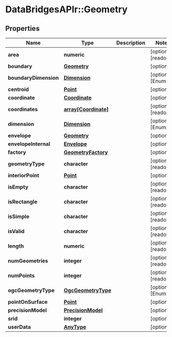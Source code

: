 # DataBridgesAPIr::Geometry


## Properties
Name | Type | Description | Notes
------------ | ------------- | ------------- | -------------
**area** | **numeric** |  | [optional] [readonly] 
**boundary** | [**Geometry**](Geometry.md) |  | [optional] 
**boundaryDimension** | [**Dimension**](Dimension.md) |  | [optional] [Enum: ] 
**centroid** | [**Point**](Point.md) |  | [optional] 
**coordinate** | [**Coordinate**](Coordinate.md) |  | [optional] 
**coordinates** | [**array[Coordinate]**](Coordinate.md) |  | [optional] [readonly] 
**dimension** | [**Dimension**](Dimension.md) |  | [optional] [Enum: ] 
**envelope** | [**Geometry**](Geometry.md) |  | [optional] 
**envelopeInternal** | [**Envelope**](Envelope.md) |  | [optional] 
**factory** | [**GeometryFactory**](GeometryFactory.md) |  | [optional] 
**geometryType** | **character** |  | [optional] [readonly] 
**interiorPoint** | [**Point**](Point.md) |  | [optional] 
**isEmpty** | **character** |  | [optional] [readonly] 
**isRectangle** | **character** |  | [optional] [readonly] 
**isSimple** | **character** |  | [optional] [readonly] 
**isValid** | **character** |  | [optional] [readonly] 
**length** | **numeric** |  | [optional] [readonly] 
**numGeometries** | **integer** |  | [optional] [readonly] 
**numPoints** | **integer** |  | [optional] [readonly] 
**ogcGeometryType** | [**OgcGeometryType**](OgcGeometryType.md) |  | [optional] [Enum: ] 
**pointOnSurface** | [**Point**](Point.md) |  | [optional] 
**precisionModel** | [**PrecisionModel**](PrecisionModel.md) |  | [optional] 
**srid** | **integer** |  | [optional] 
**userData** | [**AnyType**](.md) |  | [optional] 


